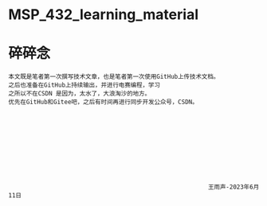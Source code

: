 # MSP_432_learning_material
# 碎碎念
    本文既是笔者第一次撰写技术文章，也是笔者第一次使用GitHub上传技术文档。
    之后也准备在GitHub上持续输出，并进行电赛编程，学习
    之所以不在CSDN 是因为，太水了，大浪淘沙的地方。
    优先在GitHub和Gitee吧，之后有时间再进行同步开发公众号，CSDN。











                                                            王雨声-2023年6月11日
